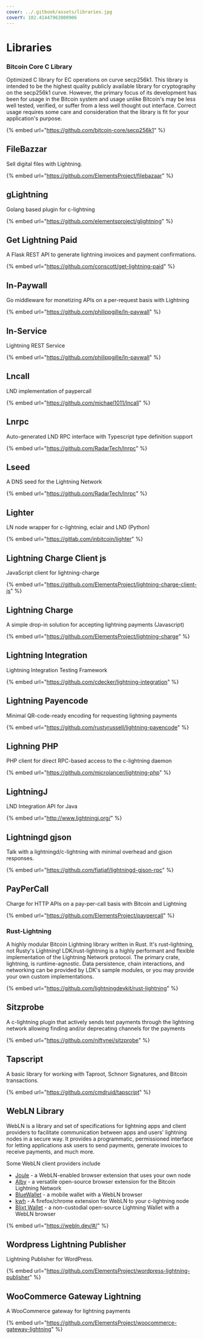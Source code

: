 ```yaml
---
cover: ../.gitbook/assets/libraries.jpg
coverY: 102.41447963800906
---
```


# Libraries

### Bitcoin Core C Library

Optimized C library for EC operations on curve secp256k1. This library is intended to be the highest quality publicly available library for cryptography on the secp256k1 curve. However, the primary focus of its development has been for usage in the Bitcoin system and usage unlike Bitcoin's may be less well tested, verified, or suffer from a less well thought out interface. Correct usage requires some care and consideration that the library is fit for your application's purpose.

{% embed url="https://github.com/bitcoin-core/secp256k1" %}

## FileBazzar

Sell digital files with Lightning.

{% embed url="https://github.com/ElementsProject/filebazaar" %}

## gLightning

Golang based plugin for c-lightning

{% embed url="https://github.com/elementsproject/glightning" %}

## Get Lightning Paid

A Flask REST API to generate lightning invoices and payment confirmations.

{% embed url="https://github.com/conscott/get-lightning-paid" %}



## ln-Paywall

Go middleware for monetizing APIs on a per-request basis with Lightning

{% embed url="https://github.com/philippgille/ln-paywall" %}

## ln-Service

Lightning REST Service

{% embed url="https://github.com/philippgille/ln-paywall" %}

## Lncall

LND implementation of paypercall

{% embed url="https://github.com/michael1011/lncall" %}

## Lnrpc

Auto-generated LND RPC interface with Typescript type definition support

{% embed url="https://github.com/RadarTech/lnrpc" %}

## Lseed

A DNS seed for the Lightning Network

{% embed url="https://github.com/RadarTech/lnrpc" %}

## Lighter

LN node wrapper for c-lightning, eclair and LND (Python)

{% embed url="https://gitlab.com/inbitcoin/lighter" %}

## Lightning Charge Client js

JavaScript client for lightning-charge

{% embed url="https://github.com/ElementsProject/lightning-charge-client-js" %}

## Lightning Charge

A simple drop-in solution for accepting lightning payments (Javascript)

{% embed url="https://github.com/ElementsProject/lightning-charge" %}

## Lightning Integration

Lightning Integration Testing Framework

{% embed url="https://github.com/cdecker/lightning-integration" %}

## Lightning Payencode

Minimal QR-code-ready encoding for requesting lightning payments

{% embed url="https://github.com/rustyrussell/lightning-payencode" %}

## Lighning PHP

PHP client for direct RPC-based access to the c-lightning daemon

{% embed url="https://github.com/microlancer/lightning-php" %}

## LightningJ

LND Integration API for Java

{% embed url="http://www.lightningj.org/" %}

## Lightningd gjson

Talk with a lightningd/c-lightning with minimal overhead and gjson responses.

{% embed url="https://github.com/fiatjaf/lightningd-gjson-rpc" %}

## PayPerCall

Charge for HTTP APIs on a pay-per-call basis with Bitcoin and Lightning&#x20;

{% embed url="https://github.com/ElementsProject/paypercall" %}

### Rust-Lightning

A highly modular Bitcoin Lightning library written in Rust. It's rust-lightning, not Rusty's Lightning! LDK/rust-lightning is a highly performant and flexible implementation of the Lightning Network protocol. The primary crate, lightning, is runtime-agnostic. Data persistence, chain interactions, and networking can be provided by LDK's sample modules, or you may provide your own custom implementations.

{% embed url="https://github.com/lightningdevkit/rust-lightning" %}

## Sitzprobe

A c-lightning plugin that actively sends test payments through the lightning network allowing finding and/or deprecating channels for the payments

{% embed url="https://github.com/niftynei/sitzprobe" %}

## Tapscript

A basic library for working with Taproot, Schnorr Signatures, and Bitcoin transactions.

{% embed url="https://github.com/cmdruid/tapscript" %}

## WebLN Library

WebLN is a library and set of specifications for lightning apps and client providers to facilitate communication between apps and users' lightning nodes in a secure way. It provides a programmatic, permissioned interface for letting applications ask users to send payments, generate invoices to receive payments, and much more.

Some WebLN client providers include

* [Joule](https://lightningjoule.com/) - a WebLN-enabled browser extension that uses your own node
* [Alby](https://github.com/getAlby/lightning-browser-extension) - a versatile open-source browser extension for the Bitcoin Lightning Network
* [BlueWallet](https://bluewallet.io/) - a mobile wallet with a WebLN browser
* [kwh](https://github.com/fiatjaf/kwh/) - A firefox/chrome extension for WebLN to your c-lightning node
* [Blixt Wallet](https://blixtwallet.github.io/) - a non-custodial open-source Lightning Wallet with a WebLN browser

{% embed url="https://webln.dev/#/" %}

## Wordpress Lightning Publisher&#x20;

Lightning Publisher for WordPress.

{% embed url="https://github.com/ElementsProject/wordpress-lightning-publisher" %}

## WooCommerce Gateway Lightning

A WooCommerce gateway for lightning payments

{% embed url="https://github.com/ElementsProject/woocommerce-gateway-lightning" %}


